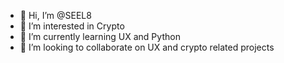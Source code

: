 - 👋 Hi, I’m @SEEL8
- 👀 I’m interested in Crypto
- 🌱 I’m currently learning UX and Python
- 💞️ I’m looking to collaborate on UX and crypto related projects


<!---
SEEL8/SEEL8 is a ✨ special ✨ repository because its `README.md` (this file) appears on your GitHub profile.
You can click the Preview link to take a look at your changes.
--->
